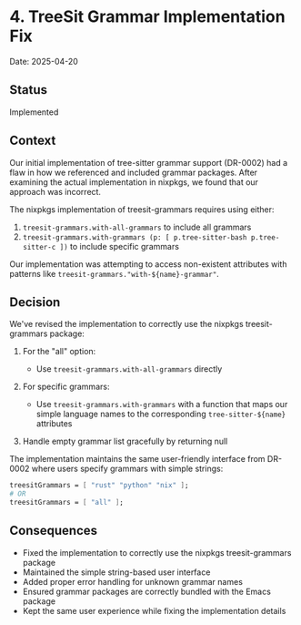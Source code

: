 # 4. TreeSit Grammar Implementation Fix

Date: 2025-04-20

## Status

Implemented

## Context

Our initial implementation of tree-sitter grammar support (DR-0002) had a flaw in how we referenced and included grammar packages. After examining the actual implementation in nixpkgs, we found that our approach was incorrect.

The nixpkgs implementation of treesit-grammars requires using either:
1. `treesit-grammars.with-all-grammars` to include all grammars
2. `treesit-grammars.with-grammars (p: [ p.tree-sitter-bash p.tree-sitter-c ])` to include specific grammars

Our implementation was attempting to access non-existent attributes with patterns like `treesit-grammars."with-${name}-grammar"`.

## Decision

We've revised the implementation to correctly use the nixpkgs treesit-grammars package:

1. For the "all" option:
   - Use `treesit-grammars.with-all-grammars` directly

2. For specific grammars:
   - Use `treesit-grammars.with-grammars` with a function that maps our simple language names to the corresponding `tree-sitter-${name}` attributes

3. Handle empty grammar list gracefully by returning null

The implementation maintains the same user-friendly interface from DR-0002 where users specify grammars with simple strings:
```nix
treesitGrammars = [ "rust" "python" "nix" ];
# OR
treesitGrammars = [ "all" ];
```

## Consequences

- Fixed the implementation to correctly use the nixpkgs treesit-grammars package
- Maintained the simple string-based user interface
- Added proper error handling for unknown grammar names
- Ensured grammar packages are correctly bundled with the Emacs package
- Kept the same user experience while fixing the implementation details
